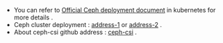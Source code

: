 + You can refer to [ Official Ceph deployment document](https://docs.ceph.com/docs/master/rbd/rbd-kubernetes/) in kubernetes for more details .
+ Ceph cluster deployment : [address-1](https://github.com/blueboay/ceph-study/blob/master/Ceph%E5%AD%98%E5%82%A8%EF%BC%88%E4%BA%8C%EF%BC%89%E9%9B%86%E7%BE%A4%E9%83%A8%E7%BD%B2.md) or [address-2](https://ngwind.github.io/ceph%E5%AD%98%E5%82%A8/2019/07/12/Ceph%E5%AD%98%E5%82%A8-%E4%BA%8C-%E9%9B%86%E7%BE%A4%E9%83%A8%E7%BD%B2/) .
+ About ceph-csi github address : [ceph-csi](https://github.com/ceph/ceph-csi) .